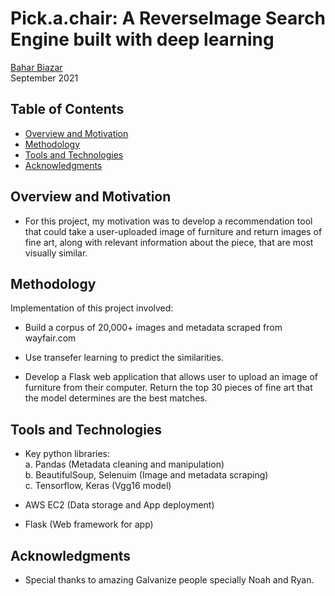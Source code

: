 # Pick.a.chair: A ReverseImage Search Engine built with deep learning
[Bahar Biazar](https://www.linkedin.com/in/bahar-biazar/)  
September 2021


## Table of Contents
* [Overview and Motivation](#overview-and-motivation)
* [Methodology](#methodology)
* [Tools and Technologies](#tools-and-technologies)
* [Acknowledgments](#acknowledgments)

## Overview and Motivation
- For this project, my motivation was to develop a recommendation tool that could take a user-uploaded image of furniture and return images of fine art, along with relevant information about the piece, that are most visually similar. 

## Methodology 
Implementation of this project involved: 

- Build a corpus of 20,000+ images and metadata scraped from wayfair.com

- Use transefer learning to predict the similarities. 

- Develop a Flask web application that allows user to upload an image of furniture from their computer. Return the top 30 pieces of fine art that the model determines are the best matches.

## Tools and Technologies
- Key python libraries:  
      a. Pandas (Metadata cleaning and manipulation)  
      b. BeautifulSoup, Selenuim (Image and metadata scraping)  
      c. Tensorflow, Keras (Vgg16 model)

- AWS EC2 (Data storage and App deployment)

- Flask (Web framework for app)

## Acknowledgments
- Special thanks to amazing Galvanize people specially Noah and Ryan.



